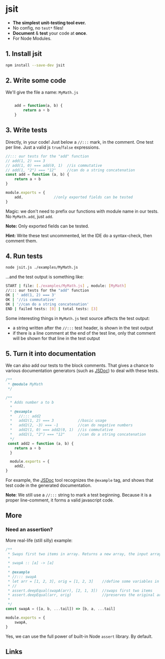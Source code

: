 # jsit

- **The simplest unit-testing tool ever.**
- No config, no `test*` files!
- **Document** &amp; **test** your code at **once**.
- For Node Modules.

## 1. Install jsit

``` bash
npm install --save-dev jsit
```

## 2. Write some code

We'll give the file a name: `MyMath.js`

``` javascript

    add = function(a, b) {
        return a + b
    }
```

## 3. Write tests

Directly, in your code! Just below a `//:::` mark, in the comment. One test per line. Just a valid js `true`/`false` expressions.

``` javascript
//::: our tests for the "add" function
// add(1, 2) === 3
// add(1, 0) === add(0, 1)  //is commutative
// add(1, "2") === "12"     //can do a string concatenation
const add = function (a, b) {
    return a + b
}

module.exports = {
    add,              //only exported fields can be tested
}
```

Magic: we don't need to prefix our functions with module name in our tests. No `MyMath.add`, just `add`.

**Note:** Only exported fields can be tested.

**Hint:** Write these test uncommented, let the IDE do a syntax-check, then comment them.

## 4. Run tests

``` bash
node jsit.js ./examples/MyMath.js
```

...and the test output is something like:

``` bash
START | file: [./examples/MyMath.js] , module: [MyMath]
//::: our tests for the "add" function
OK | ' add(1, 2) === 3'
OK | '//is commutative'
OK | '//can do a string concatenation'
END | failed tests: [0] | total tests: [3]
```

Some interesting things in `MyMath.js` test source affects the test output:

- a string written after the `//:::` test header, is shown in the test output
- if there is a line comment at the end of the test line, only that comment will be shown for that line in the test output



## 5. Turn it into documentation

We can also add our tests to the block comments. That gives a chance to various documentation generators (such as [JSDoc][1]) to deal with these tests.

``` javascript
/**
 * @module MyMath
 */

/**
  * Adds number a to b
  *
  * @example
  *   //::: add2
  *   add2(1, 2) === 3           //basic usage
  *   add2(2, -3) === -1         //can do negative numbers
  *   add2(1, 0) === add2(0, 1)  //is commutative
  *   add2(1, "2") === "12"      //can do a string concatenation
  */
 const add2 = function (a, b) {
    return a + b
  }

  module.exports = {
    add2,
}
```

For example, the [JSDoc][1] tool recognizes the `@example` tag, and shows that test code in the generated documentation.  

**Note**: We still use a `//:::` string to mark a test beginning. Because it is a proper line-comment, it forms a valid javascript code.

## More

### Need an assertion?

More real-life (still silly) example:

``` javascript
/**
 * Swaps first two items in array. Returns a new array, the input array remains untouched.
 *
 * swapA :: [a] -> [a]
 *
 * @example
 * //::: swapA
 * let arr = [1, 2, 3], orig = [1, 2, 3]    //define some variables in the test
 * //
 * assert.deepEqual(swapA(arr), [2, 1, 3])  //swaps first two items
 * assert.deepEqual(arr, orig)              //preserves the original array
 *
 */
const swapA = ([a, b, ...tail]) => [b, a, ...tail]

module.exports = {
    swapA,
}
```

Yes, we can use the full power of built-in Node `assert` library. By default.



## Links

[1]: <https://jsdoc.app/> (JSDoc)

